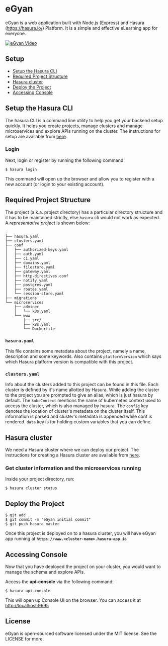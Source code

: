 # eGyan
eGyan is a web application built with Node.js (Express) and Hasura (https://hasura.io/) Platform. It is a simple and effective eLearning app for everyone.

[![eGyan Video](https://user-images.githubusercontent.com/22009263/33184648-a2dc2026-d0a3-11e7-880e-ae602fcef1b2.png)](https://youtu.be/5VeZMmC7Idc)

## Setup

* [Setup the Hasura CLI](#setup-the-hasura-cli)
* [Required Project Structure](#required-project-structure)
* [Hasura cluster](#hasura-cluster)
* [Deploy the Project](#deploy-the-project)
* [Accessing Console](#accessing-console)


## Setup the Hasura CLI

The hasura CLI is a command line utility to help you get your backend setup quickly. It helps you create projects, manage clusters and manage microservices and explore APIs running on the cluster.
The instructions for setup are available from [here](https://docs.hasura.io/0.15/manual/tutorial/1-setup-hasura-cli.html).

### Login

Next, login or register by running the following command:

```
$ hasura login
```

This command will open up the browser and allow you to register with a new account (or login to your existing account).

## Required Project Structure

The project (a.k.a. project directory) has a particular directory structure and it has to be maintained strictly, else `hasura` cli would not work as expected. A *representative project* is shown below:

```
.
├── hasura.yaml
├── clusters.yaml
├── conf
│   ├── authorized-keys.yaml
│   ├── auth.yaml
│   ├── ci.yaml
│   ├── domains.yaml
│   ├── filestore.yaml
│   ├── gateway.yaml
│   ├── http-directives.conf
│   ├── notify.yaml
│   ├── postgres.yaml
│   ├── routes.yaml
│   └── session-store.yaml
├── migrations
└── microservices
    ├── adminer
    │   └── k8s.yaml
    └── www
        ├── src/
        ├── k8s.yaml
        └── Dockerfile
```

### `hasura.yaml`

This file contains some metadata about the project, namely a name, description and some keywords. Also contains `platformVersion` which says which Hasura platform version is compatible with this project.

### `clusters.yaml`

Info about the clusters added to this project can be found in this file. Each cluster is defined by it's name allotted by Hasura. While adding the cluster to the project you are prompted to give an alias, which is just hasura by default. The `kubeContext` mentions the name of kubernetes context used to access the cluster, which is also managed by hasura. The `config` key denotes the location of cluster's metadata on the cluster itself. This information is parsed and cluster's metadata is appended while conf is rendered. `data` key is for holding custom variables that you can define.

## Hasura cluster

We need a Hasura cluster where we can deploy our project.
The instructions for creating a Hasura cluster are available from [here](https://docs.hasura.io/0.15/manual/tutorial/3-hasura-cluster.html).

### Get cluster information and the microservices running

Inside your project directory, run:

```
$ hasura cluster status
```

## Deploy the Project

```
$ git add .
$ git commit -m "eGyan initial commit"
$ git push hasura master
```
Once this project is deployed on to a hasura cluster, you will have eGyan app running at **`https://www.<cluster-name>.hasura-app.io`**

## Accessing Console

Now that you have deployed the project on your cluster, you would want to manage the schema and explore APIs.

Access the **api-console** via the following command:

```
$ hasura api-console
```

This will open up Console UI on the browser. You can access it at [http://localhost:9695](http://localhost:9695)

## License
eGyan is open-sourced software licensed under the MIT license. See the LICENSE for more.
